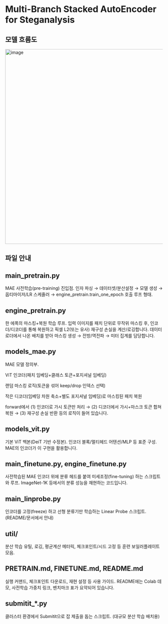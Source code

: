 # Multi-Branch Stacked AutoEncoder for Steganalysis

## 모델 흐름도

<img width="1919" height="624" alt="image" src="https://github.com/user-attachments/assets/dd98c618-7474-483f-b140-35c677be7d7c" />


## 파일 안내

## main_pretrain.py
MAE 사전학습(pre-training) 진입점. 인자 파싱 → 데이터셋/분산설정 → 모델 생성 → 옵티마이저/LR 스케줄러 → engine_pretrain.train_one_epoch 호출 루프 형태. 

## engine_pretrain.py
한 에폭의 마스킹+복원 학습 루프. 입력 이미지를 패치 단위로 무작위 마스킹 후, 인코더/디코더를 통해 복원하고 픽셀 L2(또는 유사) 재구성 손실을 계산/로깅합니다. 데이터로더에서 나온 배치를 받아 마스킹 생성 → 전방/역전파 → 미터 집계를 담당합니다. 

## models_mae.py
MAE 모델 정의부.

ViT 인코더(패치 임베딩+클래스 토큰+포지셔널 임베딩)

랜덤 마스킹 로직(토큰을 섞어 keep/drop 인덱스 선택)

작은 디코더(임베딩 차원 축소+별도 포지셔널 임베딩)로 마스킹된 패치 복원

forward에서 (1) 인코더로 가시 토큰만 처리 → (2) 디코더에서 가시+마스크 토큰 합쳐 복원 → (3) 재구성 손실 반환
등의 로직이 들어 있습니다. 

## models_vit.py
기본 ViT 백본(DeiT 기반 수정본). 인코더 블록/멀티헤드 어텐션/MLP 등 표준 구성. MAE의 인코더가 이 구현을 활용합니다. 

## main_finetune.py, engine_finetune.py
사전학습된 MAE 인코더 위에 분류 헤드를 붙여 미세조정(fine-tuning) 하는 스크립트와 루프. ImageNet-1K 등에서의 분류 성능을 재현하는 코드입니다. 

## main_linprobe.py
인코더를 고정(freeze) 하고 선형 분류기만 학습하는 Linear Probe 스크립트. (README/문서에서 안내) 

## util/
분산 학습 유틸, 로깅, 평균계산 메터릭, 체크포인트/시드 고정 등 훈련 보일러플레이트 모음. 

## PRETRAIN.md, FINETUNE.md, README.md
실행 커맨드, 체크포인트 다운로드, 재현 설정 등 사용 가이드. README에는 Colab 데모, 사전학습 가중치 링크, 벤치마크 표가 요약되어 있습니다. 

## submitit_*.py
클러스터 환경에서 Submitit으로 잡 제출을 돕는 스크립트. (대규모 분산 학습 배치용)
